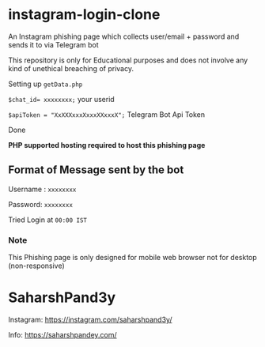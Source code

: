 # instagram-login-clone

An Instagram phishing page which collects user/email + password and sends it to via Telegram bot

This repository is only for Educational purposes and does not involve any kind of unethical breaching of privacy.

Setting up  ``getData.php``

``$chat_id= xxxxxxxx;`` your userid 

``$apiToken = "XxXXXxxxXxxxXXxxxX";`` Telegram Bot Api Token

Done

**PHP supported hosting required to host this phishing page**

## Format of Message sent by the bot
Username : ``xxxxxxxx``

Password: ``xxxxxxxx``

Tried Login at ``00:00 IST``

### Note
This Phishing page is only designed for mobile web browser not for desktop (non-responsive)



# SaharshPand3y

Instagram: https://instagram.com/saharshpand3y/

Info: https://saharshpandey.com/


